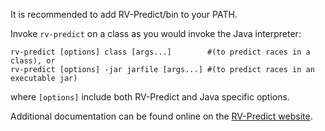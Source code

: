 It is recommended to add RV-Predict/bin to your PATH.
	
Invoke `rv-predict` on a class as you would invoke the Java interpreter:

    rv-predict [options] class [args...]        #(to predict races in a class), or
    rv-predict [options] -jar jarfile [args...] #(to predict races in an executable jar)

where `[options]` include both RV-Predict and Java specific options.
 
Additional documentation can be found online on the 
[RV-Predict website](http://runtimeverification.com/predict/docs).
